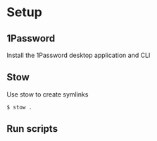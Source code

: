 # Setup

## 1Password

Install the 1Password desktop application and CLI

## Stow

Use stow to create symlinks

```
$ stow .
```

## Run scripts